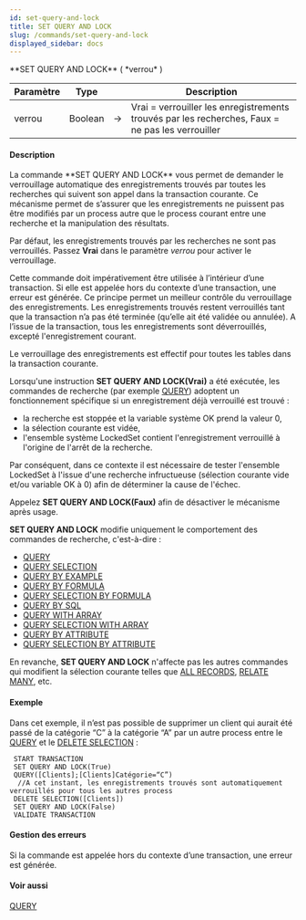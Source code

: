 ```yaml
---
id: set-query-and-lock
title: SET QUERY AND LOCK
slug: /commands/set-query-and-lock
displayed_sidebar: docs
---
```


<!--REF #_command_.SET QUERY AND LOCK.Syntax-->**SET QUERY AND LOCK** ( *verrou* )<!-- END REF-->
<!--REF #_command_.SET QUERY AND LOCK.Params-->
| Paramètre | Type |  | Description |
| --- | --- | --- | --- |
| verrou | Boolean | &#8594;  | Vrai = verrouiller les enregistrements trouvés par les recherches, Faux = ne pas les verrouiller |

<!-- END REF-->

#### Description 

<!--REF #_command_.SET QUERY AND LOCK.Summary-->La commande **SET QUERY AND LOCK** vous permet de demander le verrouillage automatique des enregistrements trouvés par toutes les recherches qui suivent son appel dans la transaction courante.<!-- END REF--> Ce mécanisme permet de s’assurer que les enregistrements ne puissent pas être modifiés par un process autre que le process courant entre une recherche et la manipulation des résultats.

Par défaut, les enregistrements trouvés par les recherches ne sont pas verrouillés. Passez **Vrai** dans le paramètre *verrou* pour activer le verrouillage.

Cette commande doit impérativement être utilisée à l’intérieur d’une transaction. Si elle est appelée hors du contexte d’une transaction, une erreur est générée. Ce principe permet un meilleur contrôle du verrouillage des enregistrements. Les enregistrements trouvés restent verrouillés tant que la transaction n’a pas été terminée (qu’elle ait été validée ou annulée). A l’issue de la transaction, tous les enregistrements sont déverrouillés, excepté l'enregistrement courant.

Le verrouillage des enregistrements est effectif pour toutes les tables dans la transaction courante.

Lorsqu'une instruction **SET QUERY AND LOCK(Vrai)** a été exécutée, les commandes de recherche (par exemple [QUERY](query.md)) adoptent un fonctionnement spécifique si un enregistrement déjà verrouillé est trouvé :

* la recherche est stoppée et la variable système OK prend la valeur 0,
* la sélection courante est vidée,
* l'ensemble système LockedSet contient l'enregistrement verrouillé à l'origine de l'arrêt de la recherche.

Par conséquent, dans ce contexte il est nécessaire de tester l'ensemble LockedSet à l'issue d'une recherche infructueuse (sélection courante vide et/ou variable OK à 0) afin de déterminer la cause de l'échec.

Appelez **SET QUERY AND LOCK(Faux)** afin de désactiver le mécanisme après usage.

**SET QUERY AND LOCK** modifie uniquement le comportement des commandes de recherche, c'est-à-dire :

* [QUERY](query.md)
* [QUERY SELECTION](query-selection.md)
* [QUERY BY EXAMPLE](query-by-example.md)
* [QUERY BY FORMULA](query-by-formula.md)
* [QUERY SELECTION BY FORMULA](query-selection-by-formula.md)
* [QUERY BY SQL](query-by-sql.md)
* [QUERY WITH ARRAY](query-with-array.md)
* [QUERY SELECTION WITH ARRAY](query-selection-with-array.md)
* [QUERY BY ATTRIBUTE](query-by-attribute.md)
* [QUERY SELECTION BY ATTRIBUTE](query-selection-by-attribute.md)

En revanche, **SET QUERY AND LOCK** n'affecte pas les autres commandes qui modifient la sélection courante telles que [ALL RECORDS](all-records.md), [RELATE MANY](relate-many.md), etc.

#### Exemple 

Dans cet exemple, il n’est pas possible de supprimer un client qui aurait été passé de la catégorie “C” à la catégorie “A” par un autre process entre le [QUERY](query.md) et le [DELETE SELECTION](delete-selection.md) : 

```4d
 START TRANSACTION
 SET QUERY AND LOCK(True)
 QUERY([Clients];[Clients]Catégorie=“C”)
  //A cet instant, les enregistrements trouvés sont automatiquement verrouillés pour tous les autres process
 DELETE SELECTION([Clients])
 SET QUERY AND LOCK(False)
 VALIDATE TRANSACTION
```

#### Gestion des erreurs 

Si la commande est appelée hors du contexte d’une transaction, une erreur est générée. 

#### Voir aussi 

[QUERY](query.md)  
